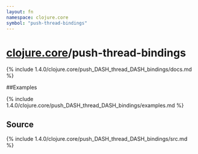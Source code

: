 ```yaml
---
layout: fn
namespace: clojure.core
symbol: "push-thread-bindings"
---
```


# [clojure.core](../)/push-thread-bindings

{% include 1.4.0/clojure.core/push_DASH_thread_DASH_bindings/docs.md %}

##Examples

{% include 1.4.0/clojure.core/push_DASH_thread_DASH_bindings/examples.md %}
## Source
{% include 1.4.0/clojure.core/push_DASH_thread_DASH_bindings/src.md %}

